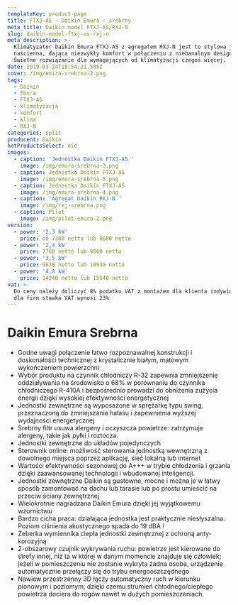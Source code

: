 ```yaml
---
templateKey: product-page
title: FTXJ-AS - Daikin Emura - srebrny
meta_title: Daikin model FTXJ-AS/RXJ-N
slug: daikin-model-ftxj-as-rxj-n
meta_description: >-
  Klimatyzator Daikin Emura FTXJ-AS z agregatem RXJ-N jest to stylowa jednostka
  naścienna, dająca niezwykły komfort w połączeniu z niebanalnym designem.
  Świetne rozwiązanie dla wymagających od klimatyzacji czegoś więcej. 
date: 2019-03-24T19:54:21.508Z
cover: /img/emira-srebrna-2.png
tags:
  - Daikin
  - Emura
  - FTXJ-AS
  - klimatyzacja
  - komfort
  - klima
  - RXJ-N
categories: split
producent: Daikin
hotProductsSelect: nie
images:
  - caption: 'Jednostka Daikin FTXJ-AS '
    image: /img/emura-srebrna-3.png
  - caption: Jednostka Daikin FTXJ-AS
    image: /img/emura-srebrna-5.png
  - caption: Jednostka Daikin FTXJ-AS
    image: /img/emura-srebrna-4.png
  - caption: 'Agregat Daikin RXJ-N '
    image: /img/rxj-srebrna.png
  - caption: Pilot
    image: /img/pilot-emura-2.png
version:
  - power: '2,3 kW'
    price: od 7380 netto lub 8680 netto
  - power: '2,4 kW'
    price: 7760 netto lub 9060 netto
  - power: '3,5 kW'
    price: 9630 netto lub 10930 netto
  - power: '4,8 kW'
    price: 14240 netto lub 15540 netto
vat: >-
  Do ceny należy doliczyć 8% podatku VAT z montażem dla klienta indywidualnego,
  dla firm stawka VAT wynosi 23%
---
```

# Daikin Emura Srebrna

* Godne uwagi połączenie łatwo rozpoznawalnej konstrukcji i doskonałości technicznej z krystalicznie białym, matowym wykończeniem powierzchni
* Wybór produktu na czynnik chłodniczy R-32 zapewnia zmniejszenie oddziaływania na środowisko o 68% w porównaniu do czynnika chłodniczego R-410A i bezpośrednio prowadzi do obniżenia zużycia energii dzięki wysokiej efektywności energetycznej
* Jednostki zewnętrzne są wyposażone w sprężarkę typu swing, przeznaczoną do zmniejszania hałasu i zapewnienia wyższej wydajności energetycznej
* Srebrny filtr usuwa alergeny i oczyszcza powietrze: zatrzymuje alergeny, takie jak pyłki i roztocza.
* Jednostki zewnętrzne do układów pojedynczych
* Sterownik online: możliwość sterowania jednostką wewnętrzną z dowolnego miejsca poprzez aplikację, sieć lokalną lub internet
* Wartości efektywności sezonowej do A+++ w trybie chłodzenia i grzania dzięki zaawansowanej technologii i wbudowanej inteligencji.
* Jednostki zewnętrzne Daikin są gustowne, mocne i można je w łatwy sposób zamontować na dachu lub tarasie lub po prostu umieścić na przeciw ściany zewnętrznej
* Wielokrotnie nagradzana Daikin Emura dzięki jej wyjątkowemu wzornictwu
* Bardzo cicha praca: działająca jednostka jest praktycznie niesłyszalna. Poziom ciśnienia akustycznego spada do 19 dBA !
* Żeberka wymiennika ciepła jednostki zewnętrznej z ochroną anty-korozyjną
* 2-obszarowy czujnik wykrywania ruchu: powietrze jest kierowane do strefy innej, niż ta w której w danym momencie znajduje się człowiek; jeżeli w pomieszczeniu nie zostanie wykryta żadna osoba, urządzenie automatycznie przełączy się do trybu energooszczędnego
* Nawiew przestrzenny 3D łączy automatyczny ruch w kierunku pionowym i poziomym, dzięki czemu strumień chłodnego/ciepłego powietrza dociera do rogów nawet w dużych pomieszczeniach.
